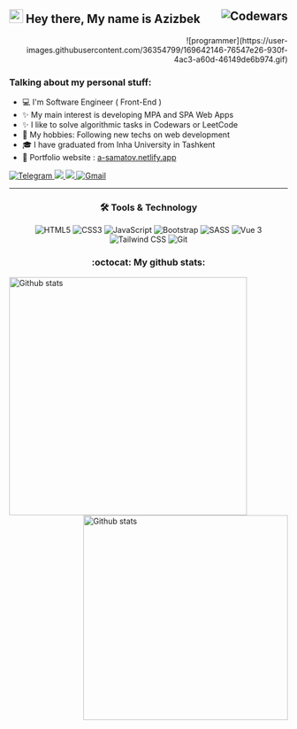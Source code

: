 ## <img src="https://media.giphy.com/media/hvRJCLFzcasrR4ia7z/giphy.gif" width="25px"> Hey there, My name is Azizbek <img align="right" alt="Codewars" src="https://www.codewars.com/users/Azizbek98/badges/large"/><br />

<div align="right" width="300">![programmer](https://user-images.githubusercontent.com/36354799/169642146-76547e26-930f-4ac3-a60d-46149de6b974.gif)</div>

### Talking about my personal stuff:

- 💻 I'm Software Engineer ( Front-End )
- ✨ My main interest is developing MPA and SPA Web Apps
- ✨ I like to solve algorithmic tasks in Codewars or LeetCode
- 🔭 My hobbies: Following new techs on web development
- 🎓 I have graduated from Inha University in Tashkent
- 🎨 Portfolio website : <a href="https://a-samatov.netlify.app/" target="_blank">a-samatov.netlify.app</a>

<div align="left">
  <a href="https://t.me/a_Samatov">
    <img alt="Telegram" src="https://img.shields.io/badge/Telegram-2CA5E0?style=for-the-badge&logo=telegram&logoColor=white" />
  </a>
  <a href="https://www.linkedin.com/in/azizbek-samatov-b27859188/">
    <img src="https://img.shields.io/badge/linkedin-%230077B5.svg?&style=for-the-badge&logo=linkedin&logoColor=white" />
  </a>
  <a href="#">
    <img src="https://img.shields.io/badge/Discord-%237289DA.svg?style=for-the-badge&logo=discord&logoColor=white" />
  </a>
  <a href="mailto:azizbeksamatov98@gmail.com">
    <img alt="Gmail" src="https://img.shields.io/badge/Gmail-D14836?style=for-the-badge&logo=gmail&logoColor=white" />
  </a>
</div>

<hr />

<div align="center" width="300">
  <h3 align="center">🛠 Tools & Technology</h3>
  
  <img alt="HTML5" src="https://img.shields.io/badge/html5-%23E34F26.svg?style=for-the-badge&logo=html5&logoColor=white"/>
  <img alt="CSS3" src="https://img.shields.io/badge/css3-%231572B6.svg?style=for-the-badge&logo=css3&logoColor=white"/>
  <img alt="JavaScript" src="https://img.shields.io/badge/javascript-%23323330.svg?style=for-the-badge&logo=javascript&logoColor=%23F7DF1E"/>
  <img alt="Bootstrap" src="https://img.shields.io/badge/bootstrap-%23563D7C.svg?style=for-the-badge&logo=bootstrap&logoColor=white"/>
  <img alt="SASS" src="https://img.shields.io/badge/SASS-hotpink.svg?style=for-the-badge&logo=SASS&logoColor=white"/>
  <img alt="Vue 3" src="https://img.shields.io/badge/Vue 3-35495E?style=for-the-badge&logo=vuedotjs&logoColor=4FC08D"/>
  <img alt="Tailwind CSS" src="https://img.shields.io/badge/tailwindcss-%2338B2AC.svg?style=for-the-badge&logo=tailwind-css&logoColor=white" />
  <img alt="Git" src="https://img.shields.io/badge/Git-F05032?style=for-the-badge&logo=git&logoColor=white"/>
</div>

<div align="center">
  <h3>:octocat: My github stats:</h3>
</div>
<img align="left" alt="Github stats" src="https://github-readme-stats.vercel.app/api?username=azizbek98&theme=default" width="430" />
<img align="right" alt="Github stats" src="https://github-readme-stats.vercel.app/api/top-langs/?username=azizbek98&langs_count=6&layout=compact" width="370" />

<!--
**Azizbek98/Azizbek98** is a ✨ _special_ ✨ repository because its `README.md` (this file) appears on your GitHub profile.

Here are some ideas to get you started:

- 🔭 I’m currently working on ...
- 🌱 I’m currently learning ...
- 👯 I’m looking to collaborate on ...
- 🤔 I’m looking for help with ...
- 💬 Ask me about ...
- 📫 How to reach me: ...
- 😄 Pronouns: ...
- ⚡ Fun fact: ...
-->
